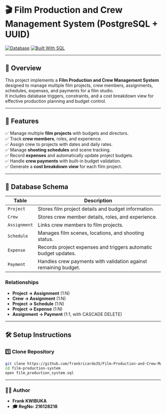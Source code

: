 # 🎬 Film Production and Crew Management System (PostgreSQL + UUID)
[![Database](https://img.shields.io/badge/Database-PostgreSQL-blue)](https://www.postgresql.org/)
[![Built With SQL](https://img.shields.io/badge/Built%20With-SQL-orange)](#)

---
## 📖 Overview
This project implements a **Film Production and Crew Management System** designed to manage multiple film projects, crew members, assignments, schedules, expenses, and payments for a film studio.  
It includes database triggers, constraints, and a cost breakdown view for effective production planning and budget control.

---

## 🧩 Features
✅ Manage multiple **film projects** with budgets and directors.  
✅ Track **crew members**, roles, and experience.  
✅ Assign crew to projects with dates and daily rates.  
✅ Manage **shooting schedules** and scene tracking.  
✅ Record **expenses** and automatically update project budgets.  
✅ Handle **crew payments** with built-in budget validation.  
✅ Generate a **cost breakdown view** for each film project.

---

## 🧱 Database Schema

| Table | Description |
|--------|-------------|
| `Project` | Stores film project details and budget information. |
| `Crew` | Stores crew member details, roles, and experience. |
| `Assignment` | Links crew members to film projects. |
| `Schedule` | Manages film scenes, locations, and shooting status. |
| `Expense` | Records project expenses and triggers automatic budget updates. |
| `Payment` | Handles crew payments with validation against remaining budget. |

### Relationships
- **Project → Assignment** (1:N)
- **Crew → Assignment** (1:N)
- **Project → Schedule** (1:N)
- **Project → Expense** (1:N)
- **Assignment → Payment** (1:1, with CASCADE DELETE)

---

## 🛠️ Setup Instructions

### 1️⃣ Clone Repository
```bash
git clone https://github.com/frankricardo35/Film-Production-and-Crew-Management-System.git
cd film-production-system
open film_production_system.sql

```

---
### 👨‍💻 Author
- **Frank KWIBUKA** 
- **🎓 RegNo: 216128218**

